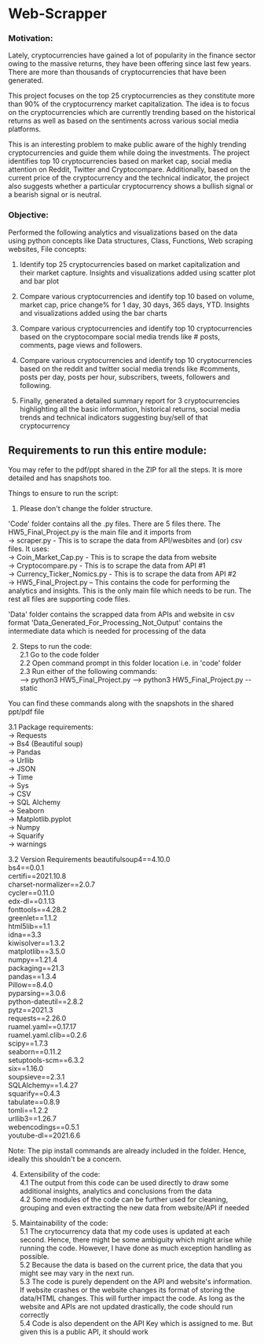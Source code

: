 # Web-Scrapper

### Motivation:
Lately, cryptocurrencies have gained a lot of popularity in the finance sector owing to the massive returns, they have been offering since last few years. There are more than thousands of cryptocurrencies that have been generated.  

This project focuses on the top 25 cryptocurrencies as they constitute more than 90% of the cryptocurrency market capitalization. The idea is to focus on the cryptocurrencies which are currently trending based on the historical returns as well as based on the sentiments across various social media platforms. 

This is an interesting problem to make public aware of the highly trending cryptocurrencies and guide them while doing the investments. The project identifies top 10 cryptocurrencies based on market cap, social media attention on Reddit, Twitter and Cryptocompare. Additionally, based on the current price of the cryptocurrency and the technical indicator, the project also suggests whether a particular cryptocurrency shows a bullish signal or a bearish signal or is neutral.


### Objective:
Performed the following analytics and visualizations based on the data using python concepts like Data structures, Class, Functions, Web scraping websites, File concepts:

1. Identify top 25 cryptocurrencies based on market capitalization and their market capture. Insights and visualizations added using scatter plot and bar plot

2. Compare various cryptocurrencies and identify top 10 based on volume, market cap, price change% for 1 day, 30 days, 365 days, YTD. Insights and visualizations added using the bar charts

3. Compare various cryptocurrencies and identify top 10 cryptocurrencies based on the cryptocompare social media trends like # posts, comments, page views and followers.

4. Compare various cryptocurrencies and identify top 10 cryptocurrencies based on the reddit and twitter social media trends like #comments, posts per day, posts per hour, subscribers, tweets, followers and following.

5. Finally, generated a detailed summary report for 3 cryptocurrencies highlighting all the basic information, historical returns, social media trends and technical indicators suggesting buy/sell of that cryptocurrency


## Requirements to run this entire module:

You may refer to the pdf/ppt shared in the ZIP for all the steps. It is more detailed and has snapshots too.

Things to ensure to run the script:

1. Please don't change the folder structure.

'Code' folder contains all the .py files. There are 5 files there. The HW5_Final_Project.py is the main file and it imports from   
	-> scraper.py - This is to scrape the data from API/wesbites and (or) csv files. It uses:   
		 -> Coin_Market_Cap.py - This is to scrape the data from website    
		 -> Cryptocompare.py - This is to scrape the data from API #1    
		 -> Currency_Ticker_Nomics.py - This is to scrape the data from API #2   
	-> HW5_Final_Project.py – This contains the code for performing the analytics and insights. This is the only main file which needs to be run. The rest all files are supporting code files.    

'Data' folder contains the scrapped data from APIs and website in csv format
'Data_Generated_For_Processing_Not_Output' contains the intermediate data which is needed for processing of the data


2. Steps to run the code:   
2.1 Go to the code folder    
2.2 Open command prompt in this folder location i.e. in 'code' folder   
2.3 Run either of the following commands:   
	--> python3 HW5_Final_Project.py
	--> python3 HW5_Final_Project.py --static
	
You can find these commands along with the snapshots in the shared ppt/pdf file


3.1 Package requirements:   
-> Requests   
-> Bs4 (Beautiful soup)   
-> Pandas   
-> Urllib   
-> JSON   
-> Time   
-> Sys   
-> CSV   
-> SQL Alchemy   
-> Seaborn   
-> Matplotlib.pyplot   
-> Numpy   
-> Squarify   
-> warnings   


3.2 Version Requirements
beautifulsoup4==4.10.0   
bs4==0.0.1   
certifi==2021.10.8   
charset-normalizer==2.0.7   
cycler==0.11.0   
edx-dl==0.1.13    
fonttools==4.28.2    
greenlet==1.1.2   
html5lib==1.1   
idna==3.3   
kiwisolver==1.3.2   
matplotlib==3.5.0   
numpy==1.21.4   
packaging==21.3   
pandas==1.3.4   
Pillow==8.4.0   
pyparsing==3.0.6   
python-dateutil==2.8.2   
pytz==2021.3   
requests==2.26.0   
ruamel.yaml==0.17.17   
ruamel.yaml.clib==0.2.6   
scipy==1.7.3   
seaborn==0.11.2   
setuptools-scm==6.3.2   
six==1.16.0   
soupsieve==2.3.1   
SQLAlchemy==1.4.27   
squarify==0.4.3   
tabulate==0.8.9   
tomli==1.2.2   
urllib3==1.26.7   
webencodings==0.5.1   
youtube-dl==2021.6.6   


Note: The pip install commands are already included in the folder. Hence, ideally this shouldn't be a concern.



4. Extensibility of the code:   
4.1 The output from this code can be used directly to draw some additional insights, analytics and conclusions from the data    
4.2 Some modules of the code can be further used for cleaning, grouping and even extracting the new data from website/API if needed   


5. Maintainability of the code:   
5.1 The crytocurrency data that my code uses is updated at each second. Hence, there might be some ambiguity which might arise while running the code. However, 
I have done as much exception handling as possible.   
5.2 Because the data is based on the current price, the data that you might see may vary in the next run.   
5.3 The code is purely dependent on the API and website's information. If website crashes or the website changes its format of storing the data/HTML changes.
This will further impact the code. As long as the website and APIs are not updated drastically, the code should run correctly   
5.4 Code is also dependent on the API Key which is assigned to me. But given this is a public API, it should work   
